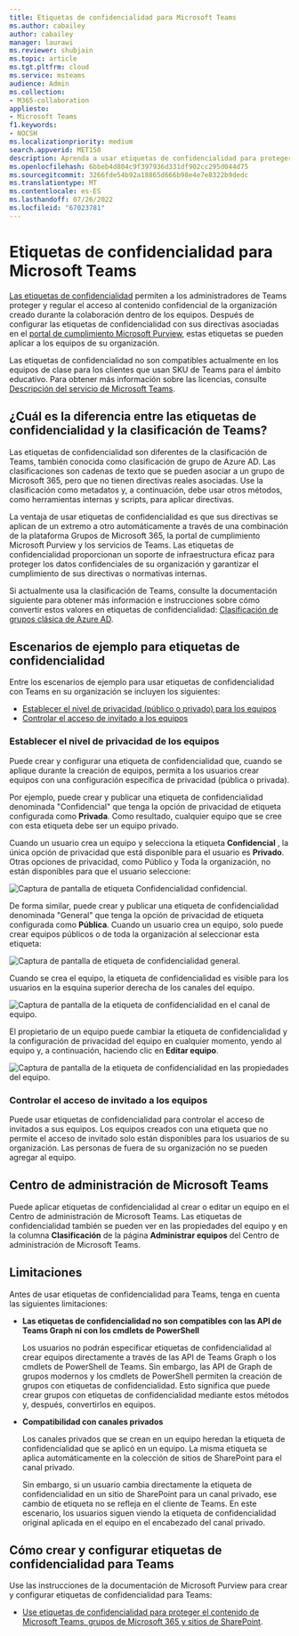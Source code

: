 ```yaml
---
title: Etiquetas de confidencialidad para Microsoft Teams
ms.author: cabailey
author: cabailey
manager: laurawi
ms.reviewer: shubjain
ms.topic: article
ms.tgt.pltfrm: cloud
ms.service: msteams
audience: Admin
ms.collection:
- M365-collaboration
appliesto:
- Microsoft Teams
f1.keywords:
- NOCSH
ms.localizationpriority: medium
search.appverid: MET150
description: Aprenda a usar etiquetas de confidencialidad para proteger sus equipos en Microsoft Teams.
ms.openlocfilehash: 6bbeb4d804c9f397936d331df902cc295d044d75
ms.sourcegitcommit: 3266fde54b92a18865d666b98e4e7e8322b9dedc
ms.translationtype: MT
ms.contentlocale: es-ES
ms.lasthandoff: 07/26/2022
ms.locfileid: "67023781"
---
```

# <a name="sensitivity-labels-for-microsoft-teams"></a>Etiquetas de confidencialidad para Microsoft Teams

[Las etiquetas de confidencialidad](/microsoft-365/compliance/sensitivity-labels) permiten a los administradores de Teams proteger y regular el acceso al contenido confidencial de la organización creado durante la colaboración dentro de los equipos. Después de configurar las etiquetas de confidencialidad con sus directivas asociadas en el [portal de cumplimiento Microsoft Purview](/microsoft-365/compliance/go-to-the-securitycompliance-center), estas etiquetas se pueden aplicar a los equipos de su organización.

Las etiquetas de confidencialidad no son compatibles actualmente en los equipos de clase para los clientes que usan SKU de Teams para el ámbito educativo. Para obtener más información sobre las licencias, consulte [Descripción del servicio de Microsoft Teams](/office365/servicedescriptions/teams-service-description).

## <a name="whats-the-difference-between-sensitivity-labels-and-teams-classification"></a>¿Cuál es la diferencia entre las etiquetas de confidencialidad y la clasificación de Teams?

Las etiquetas de confidencialidad son diferentes de la clasificación de Teams, también conocida como clasificación de grupo de Azure AD. Las clasificaciones son cadenas de texto que se pueden asociar a un grupo de Microsoft 365, pero que no tienen directivas reales asociadas. Use la clasificación como metadatos y, a continuación, debe usar otros métodos, como herramientas internas y scripts, para aplicar directivas.

La ventaja de usar etiquetas de confidencialidad es que sus directivas se aplican de un extremo a otro automáticamente a través de una combinación de la plataforma Grupos de Microsoft 365, la portal de cumplimiento Microsoft Purview y los servicios de Teams. Las etiquetas de confidencialidad proporcionan un soporte de infraestructura eficaz para proteger los datos confidenciales de su organización y garantizar el cumplimiento de sus directivas o normativas internas.

Si actualmente usa la clasificación de Teams, consulte la documentación siguiente para obtener más información e instrucciones sobre cómo convertir estos valores en etiquetas de confidencialidad: [Clasificación de grupos clásica de Azure AD](/microsoft-365/compliance/sensitivity-labels-teams-groups-sites#classic-azure-ad-group-classification).

## <a name="example-scenarios-for-sensitivity-labels"></a>Escenarios de ejemplo para etiquetas de confidencialidad

Entre los escenarios de ejemplo para usar etiquetas de confidencialidad con Teams en su organización se incluyen los siguientes:

- [Establecer el nivel de privacidad (público o privado) para los equipos](#set-the-privacy-level-for-teams)
- [Controlar el acceso de invitado a los equipos](#control-guest-access-to-teams)

### <a name="set-the-privacy-level-for-teams"></a>Establecer el nivel de privacidad de los equipos

Puede crear y configurar una etiqueta de confidencialidad que, cuando se aplique durante la creación de equipos, permita a los usuarios crear equipos con una configuración específica de privacidad (pública o privada).

Por ejemplo, puede crear y publicar una etiqueta de confidencialidad denominada "Confidencial" que tenga la opción de privacidad de etiqueta configurada como **Privada**. Como resultado, cualquier equipo que se cree con esta etiqueta debe ser un equipo privado. 

Cuando un usuario crea un equipo y selecciona la etiqueta **Confidencial** , la única opción de privacidad que está disponible para el usuario es **Privado**. Otras opciones de privacidad, como Público y Toda la organización, no están disponibles para que el usuario seleccione:

![Captura de pantalla de etiqueta Confidencialidad confidencial.](media/sensitivity-labels-confidential-example.png)

De forma similar, puede crear y publicar una etiqueta de confidencialidad denominada "General" que tenga la opción de privacidad de etiqueta configurada como **Pública**. Cuando un usuario crea un equipo, solo puede crear equipos públicos o de toda la organización al seleccionar esta etiqueta:

![Captura de pantalla de etiqueta de confidencialidad general.](media/sensitivity-labels-general-example.png)

Cuando se crea el equipo, la etiqueta de confidencialidad es visible para los usuarios en la esquina superior derecha de los canales del equipo. 

![Captura de pantalla de la etiqueta de confidencialidad en el canal de equipo.](media/sensitivity-labels-channel.png)

El propietario de un equipo puede cambiar la etiqueta de confidencialidad y la configuración de privacidad del equipo en cualquier momento, yendo al equipo y, a continuación, haciendo clic en **Editar equipo**.

![Captura de pantalla de la etiqueta de confidencialidad en las propiedades del equipo.](media/sensitivity-labels-edit-team.png)

### <a name="control-guest-access-to-teams"></a>Controlar el acceso de invitado a los equipos

Puede usar etiquetas de confidencialidad para controlar el acceso de invitados a sus equipos. Los equipos creados con una etiqueta que no permite el acceso de invitado solo están disponibles para los usuarios de su organización. Las personas de fuera de su organización no se pueden agregar al equipo.

## <a name="microsoft-teams-admin-center"></a>Centro de administración de Microsoft Teams

Puede aplicar etiquetas de confidencialidad al crear o editar un equipo en el Centro de administración de Microsoft Teams. Las etiquetas de confidencialidad también se pueden ver en las propiedades del equipo y en la columna **Clasificación** de la página **Administrar equipos** del Centro de administración de Microsoft Teams.

## <a name="limitations"></a>Limitaciones

Antes de usar etiquetas de confidencialidad para Teams, tenga en cuenta las siguientes limitaciones:

- **Las etiquetas de confidencialidad no son compatibles con las API de Teams Graph ni con los cmdlets de PowerShell**
    
    Los usuarios no podrán especificar etiquetas de confidencialidad al crear equipos directamente a través de las API de Teams Graph o los cmdlets de PowerShell de Teams. Sin embargo, las API de Graph de grupos modernos y los cmdlets de PowerShell permiten la creación de grupos con etiquetas de confidencialidad. Esto significa que puede crear grupos con etiquetas de confidencialidad mediante estos métodos y, después, convertirlos en equipos.

- **Compatibilidad con canales privados**
    
    Los canales privados que se crean en un equipo heredan la etiqueta de confidencialidad que se aplicó en un equipo. La misma etiqueta se aplica automáticamente en la colección de sitios de SharePoint para el canal privado.
    
    Sin embargo, si un usuario cambia directamente la etiqueta de confidencialidad en un sitio de SharePoint para un canal privado, ese cambio de etiqueta no se refleja en el cliente de Teams. En este escenario, los usuarios siguen viendo la etiqueta de confidencialidad original aplicada en el equipo en el encabezado del canal privado.

## <a name="how-to-create-and-configure-sensitivity-labels-for-teams"></a>Cómo crear y configurar etiquetas de confidencialidad para Teams

Use las instrucciones de la documentación de Microsoft Purview para crear y configurar etiquetas de confidencialidad para Teams: 

- [Use etiquetas de confidencialidad para proteger el contenido de Microsoft Teams, grupos de Microsoft 365 y sitios de SharePoint](/microsoft-365/compliance/sensitivity-labels-teams-groups-sites).
